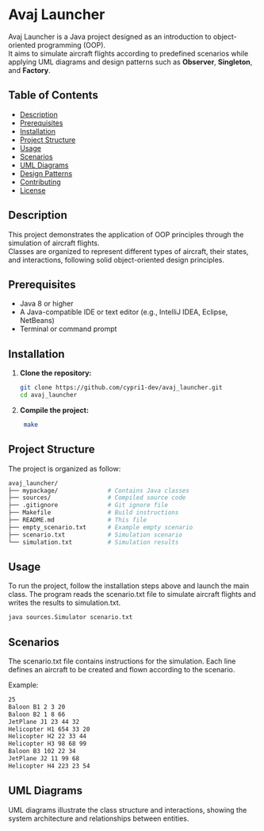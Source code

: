 # Avaj Launcher

Avaj Launcher is a Java project designed as an introduction to object-oriented programming (OOP).  
It aims to simulate aircraft flights according to predefined scenarios while applying UML diagrams and design patterns such as **Observer**, **Singleton**, and **Factory**.

## Table of Contents

- [Description](#description)
- [Prerequisites](#prerequisites)
- [Installation](#installation)
- [Project Structure](#project-structure)
- [Usage](#usage)
- [Scenarios](#scenarios)
- [UML Diagrams](#uml-diagrams)
- [Design Patterns](#design-patterns)
- [Contributing](#contributing)
- [License](#license)

## Description

This project demonstrates the application of OOP principles through the simulation of aircraft flights.  
Classes are organized to represent different types of aircraft, their states, and interactions, following solid object-oriented design principles.

## Prerequisites

- Java 8 or higher
- A Java-compatible IDE or text editor (e.g., IntelliJ IDEA, Eclipse, NetBeans)
- Terminal or command prompt

## Installation

1. **Clone the repository:**
   ```bash
   git clone https://github.com/cypri1-dev/avaj_launcher.git
   cd avaj_launcher
   ```
2. **Compile the project:**
   ```bash
    make
    ```

## Project Structure

The project is organized as follow:
```bash
avaj_launcher/
├── mypackage/              # Contains Java classes
├── sources/                # Compiled source code
├── .gitignore              # Git ignore file
├── Makefile                # Build instructions
├── README.md               # This file
├── empty_scenario.txt      # Example empty scenario
├── scenario.txt            # Simulation scenario
└── simulation.txt          # Simulation results
```
## Usage

To run the project, follow the installation steps above and launch the main class.
The program reads the scenario.txt file to simulate aircraft flights and writes the results to simulation.txt.
 ```bash
 java sources.Simulator scenario.txt
 ```
## Scenarios

The scenario.txt file contains instructions for the simulation.
Each line defines an aircraft to be created and flown according to the scenario.

Example:
```bash
25
Baloon B1 2 3 20
Baloon B2 1 8 66
JetPlane J1 23 44 32
Helicopter H1 654 33 20
Helicopter H2 22 33 44
Helicopter H3 98 68 99
Baloon B3 102 22 34
JetPlane J2 11 99 68
Helicopter H4 223 23 54
```

## UML Diagrams

UML diagrams illustrate the class structure and interactions, showing the system architecture and relationships between entities.

